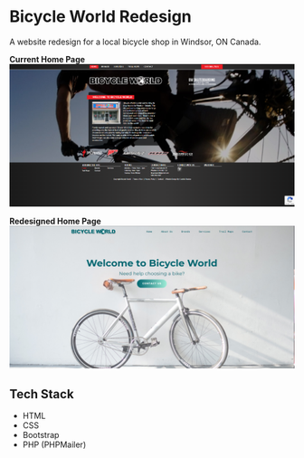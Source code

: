 # Bicycle World Redesign

A website redesign for a local bicycle shop in Windsor, ON Canada. 

**Current Home Page**
![Screenshot](current-home-page.png)
  
**Redesigned Home Page**
![Screenshot](redesigned-home-page.png)
  
## Tech Stack

* HTML
* CSS
* Bootstrap
* PHP (PHPMailer)
